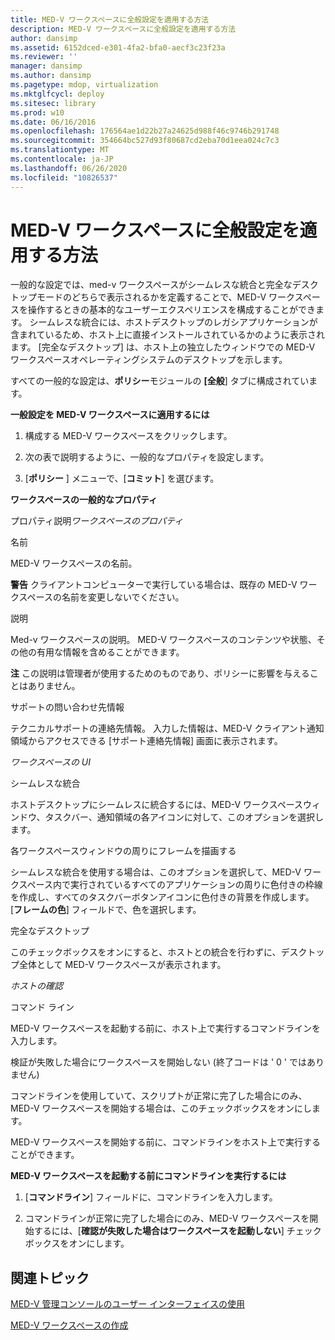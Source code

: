 ```yaml
---
title: MED-V ワークスペースに全般設定を適用する方法
description: MED-V ワークスペースに全般設定を適用する方法
author: dansimp
ms.assetid: 6152dced-e301-4fa2-bfa0-aecf3c23f23a
ms.reviewer: ''
manager: dansimp
ms.author: dansimp
ms.pagetype: mdop, virtualization
ms.mktglfcycl: deploy
ms.sitesec: library
ms.prod: w10
ms.date: 06/16/2016
ms.openlocfilehash: 176564ae1d22b27a24625d988f46c9746b291748
ms.sourcegitcommit: 354664bc527d93f80687cd2eba70d1eea024c7c3
ms.translationtype: MT
ms.contentlocale: ja-JP
ms.lasthandoff: 06/26/2020
ms.locfileid: "10826537"
---
```

# MED-V ワークスペースに全般設定を適用する方法


一般的な設定では、med-v ワークスペースがシームレスな統合と完全なデスクトップモードのどちらで表示されるかを定義することで、MED-V ワークスペースを操作するときの基本的なユーザーエクスペリエンスを構成することができます。 シームレスな統合には、ホストデスクトップのレガシアプリケーションが含まれているため、ホスト上に直接インストールされているかのように表示されます。 [完全なデスクトップ] は、ホスト上の独立したウィンドウでの MED-V ワークスペースオペレーティングシステムのデスクトップを示します。

すべての一般的な設定は、**ポリシー**モジュールの **[全般**] タブに構成されています。

**一般設定を MED-V ワークスペースに適用するには**

1.  構成する MED-V ワークスペースをクリックします。

2.  次の表で説明するように、一般的なプロパティを設定します。

3.  [**ポリシー** ] メニューで、[**コミット**] を選びます。

**ワークスペースの一般的なプロパティ**

プロパティ説明*ワークスペースのプロパティ*

名前

MED-V ワークスペースの名前。

**警告** クライアントコンピューターで実行している場合は、既存の MED-V ワークスペースの名前を変更しないでください。

 

説明

Med-v ワークスペースの説明。 MED-V ワークスペースのコンテンツや状態、その他の有用な情報を含めることができます。

**注** この説明は管理者が使用するためのものであり、ポリシーに影響を与えることはありません。

 

サポートの問い合わせ先情報

テクニカルサポートの連絡先情報。 入力した情報は、MED-V クライアント通知領域からアクセスできる [サポート連絡先情報] 画面に表示されます。

*ワークスペースの UI*

シームレスな統合

ホストデスクトップにシームレスに統合するには、MED-V ワークスペースウィンドウ、タスクバー、通知領域の各アイコンに対して、このオプションを選択します。

各ワークスペースウィンドウの周りにフレームを描画する

シームレスな統合を使用する場合は、このオプションを選択して、MED-V ワークスペース内で実行されているすべてのアプリケーションの周りに色付きの枠線を作成し、すべてのタスクバーボタンアイコンに色付きの背景を作成します。 [**フレームの色**] フィールドで、色を選択します。

完全なデスクトップ

このチェックボックスをオンにすると、ホストとの統合を行わずに、デスクトップ全体として MED-V ワークスペースが表示されます。

*ホストの確認*

コマンド ライン

MED-V ワークスペースを起動する前に、ホスト上で実行するコマンドラインを入力します。

検証が失敗した場合にワークスペースを開始しない (終了コードは ' 0 ' ではありません)

コマンドラインを使用していて、スクリプトが正常に完了した場合にのみ、MED-V ワークスペースを開始する場合は、このチェックボックスをオンにします。

 

MED-V ワークスペースを開始する前に、コマンドラインをホスト上で実行することができます。

**MED-V ワークスペースを起動する前にコマンドラインを実行するには**

1.  [**コマンドライン**] フィールドに、コマンドラインを入力します。

2.  コマンドラインが正常に完了した場合にのみ、MED-V ワークスペースを開始するには、[**確認が失敗した場合はワークスペースを起動しない**] チェックボックスをオンにします。

## 関連トピック


[MED-V 管理コンソールのユーザー インターフェイスの使用](using-the-med-v-management-console-user-interface.md)

[MED-V ワークスペースの作成](creating-a-med-v-workspacemedv-10-sp1.md)

 

 





